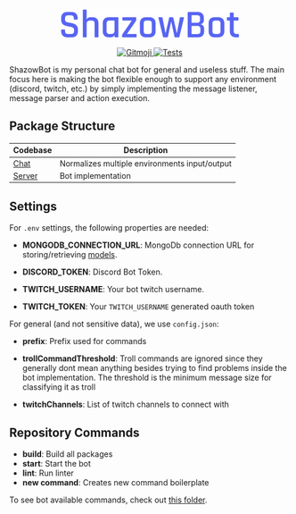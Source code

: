 <p align="center">
    <img width="320" src="https://raw.githubusercontent.com/TulioAbreu/shazow-bot/master/assets/ShazowBot.svg" alt="ShazowBot">
</p>
<p align="center">
    <a href="https://gitmoji.dev">
        <img src="https://img.shields.io/badge/gitmoji-%20😜%20😍-FFDD67.svg?style=flat-square" alt="Gitmoji">
    </a>
    <a href="https://github.com/TulioAbreu/shazow-bot/actions/workflows/main.yml">
        <img src="https://github.com/TulioAbreu/shazow-bot/actions/workflows/main.yml/badge.svg" alt="Tests">
    </a>
</p>

ShazowBot is my personal chat bot for general and useless stuff. The main focus here is making the bot
flexible enough to support any environment (discord, twitch, etc.) by simply implementing the message listener, message parser and action execution.

## Package Structure

| Codebase | Description |
| -------- | ----------- |
| [Chat](https://github.com/TulioAbreu/shazow-bot/tree/master/packages/chat)     | Normalizes multiple environments input/output |
| [Server](https://github.com/TulioAbreu/shazow-bot/tree/master/packages/server)   | Bot implementation |

## Settings

For `.env` settings, the following properties are needed:

- **MONGODB_CONNECTION_URL**: MongoDb connection URL for storing/retrieving [models](https://github.com/TulioAbreu/shazow-bot/tree/master/packages/server/src/models).

- **DISCORD_TOKEN**: Discord Bot Token.

- **TWITCH_USERNAME**: Your bot twitch username.

- **TWITCH_TOKEN**: Your `TWITCH_USERNAME` generated oauth token

For general (and not sensitive data), we use `config.json`:

- **prefix**: Prefix used for commands

- **trollCommandThreshold**: Troll commands are ignored since they generally dont mean anything besides trying to find problems inside the bot implementation. The threshold is the minimum message size for classifying it as troll

- **twitchChannels**: List of twitch channels to connect with

## Repository Commands

- **build**: Build all packages
- **start**: Start the bot
- **lint**: Run linter
- **new command**: Creates new command boilerplate

To see bot available commands, check out [this folder](https://github.com/TulioAbreu/shazow-bot/tree/master/docs).
